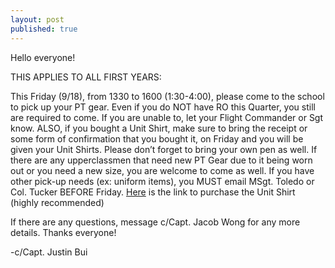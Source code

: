 ```yaml
---
layout: post
published: true
---
```

Hello everyone!  

THIS APPLIES TO ALL FIRST YEARS: 

This Friday (9/18), from 1330 to 1600 (1:30-4:00), please come to the school to pick up your PT gear. Even if you do NOT have RO this Quarter, you still are required to come. If you are unable to, let your Flight Commander or Sgt know. ALSO, if you bought a Unit Shirt, make sure to bring the receipt or some form of confirmation that you bought it, on Friday and you will be given your Unit Shirts. Please don’t forget to bring your own pen as well.  If there are any upperclassmen that need new PT Gear due to it being worn out or you need a new size, you are welcome to come as well. If you have other pick-up needs (ex: uniform items), you MUST email MSgt. Toledo or Col. Tucker BEFORE Friday.   [Here](https://webstores.activenetwork.com/school-software/scripps_ranch_online/) is the link to purchase the Unit Shirt (highly recommended)

If there are any questions, message c/Capt. Jacob Wong for any more details. Thanks everyone!  

-c/Capt. Justin Bui
